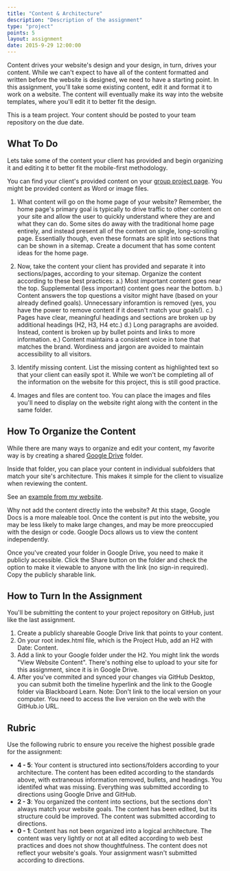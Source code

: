 ```yaml
---
title: "Content & Architecture"
description: "Description of the assignment"
type: "project"
points: 5
layout: assignment
date: 2015-9-29 12:00:00
---
```


Content drives your website's design and your design, in turn, drives your content.  While we can't expect to have all of the content formatted and written before the website is designed, we need to have a starting point.  In this assignment, you'll take some existing content, edit it and format it to work on a website.  The content will eventually make its way into the website templates, where you'll edit it to better fit the design.

This is a team project.  Your content should be posted to your team repository on the due date.

## What To Do

Lets take some of the content your client has provided and begin organizing it and editing it to better fit the mobile-first methodology. 

You can find your client's provided content on your [group project page](/class/groups).  You might be provided content as Word or image files. 


1.  What content will go on the home page of your website?  Remember, the home page's primary goal is typically to drive traffic to other content on your site and allow the user to quickly understand where they are and what they can do.  Some sites do away with the traditional home page entirely, and instead present all of the content on single, long-scrolling page.  Essentially though, even these formats are split into sections that can be shown in a sitemap.  Create a document that has some content ideas for the home page.

2.  Now, take the content your client has provided and separate it into sections/pages, according to your sitemap.  Organize the content according to these best practices: a.) Most important content goes near the top.  Supplemental (less important) content goes near the bottom.  b.) Content answers the top questions a visitor might have (based on your already defined goals).  Unnecessary inforamtion is removed (yes, you have the power to remove content if it doesn't match your goals!).  c.) Pages have clear, meaningful headings and sections are broken up by additional headings (H2, H3, H4 etc.) d.) Long paragraphs are avoided.  Instead, content is broken up by bullet points and links to more information. e.) Content maintains a consistent voice in tone that matches the brand.  Wordiness and jargon are avoided to maintain accessibility to all visitors.

3.  Identify missing content.  List the missing content as highlighted text so that your client can easily spot it.  While we won't be completing all of the information on the website for this project, this is still good practice.

4.  Images and files are content too.  You can place the images and files you'll need to display on the website right along with the content in the same folder.

## How To Organize the Content

While there are many ways to organize and edit your content, my favorite way is by creating a shared [Google Drive](http://drive.google.com) folder.  

Inside that folder, you can place your content in individual subfolders that match your site's architecture.  This makes it simple for the client to visualize when reviewing the content.

See an [example from my website](https://drive.google.com/drive/u/0/folders/0ByszO_oMfCZuQU1hN2xnYm9PeEk).

Why not add the content directly into the website?  At this stage, Google Docs is a more maleable tool.  Once the content is put into the website, you may be less likely to make large changes, and may be more preoccupied with the design or code.  Google Docs allows us to view the content independently.

Once you've created your folder in Google Drive, you need to make it publicly accessible.  Click the Share button on the folder and check the option to make it viewable to anyone with the link (no sign-in required).  Copy the publicly sharable link.

## How to Turn In the Assignment

You'll be submitting the content to your project repository on GitHub, just like the last assignment.  

1.  Create a publicly shareable Google Drive link that points to your content.
2.  On your root index.html file, which is the Project Hub, add an H2 with Date: Content.
3.  Add a link to your Google folder under the H2.  You might link the words "View Website Content".  There's nothing else to upload to your site for this assignment, since it is in Google Drive.
4.  After you've commited and synced your changes via GitHub Desktop, you can submit both the timeline hyperlink and the link to the Google folder via Blackboard Learn.  Note: Don't link to the local version on your computer.  You need to access the live version on the web with the GitHub.io URL.

## Rubric

Use the following rubric to ensure you receive the highest possible grade for the assignment:

* **4 - 5**: Your content is structured into sections/folders according to your architecture.  The content has been edited according to the standards above, with extraneous information removed, bullets, and headings.  You identifed what was missing.  Everything was submitted according to directions using Google Drive and GitHub.
* **2 - 3**: You organized the content into sections, but the sections don't always match your website goals.  The content has been edited, but its structure could be improved. The content was submitted according to directions.
* **0 - 1**: Content has not been organized into a logical architecture.  The content was very lightly or not at all edited according to web best practices and does not show thoughtfulness.  The content does not reflect your website's goals.  Your assignment wasn't submitted according to directions.